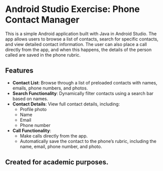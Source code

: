 # Android Studio Exercise: Phone Contact Manager

This is a simple Android application built with Java in Android Studio. The app allows users to browse a list of contacts, search for specific contacts, and view detailed contact information.
The user can also place a call directly from the app, and when this happens, the details of the person called are saved in the phone rubric.

## Features
- **Contact List**: Browse through a list of preloaded contacts with names, emails, phone numbers, and photos.
- **Search Functionality**: Dynamically filter contacts using a search bar based on names.
- **Contact Details**: View full contact details, including:
    - Profile photo
    - Name
    - Email
    - Phone number
- **Call Functionality**:
    - Make calls directly from the app.
    - Automatically save the contact to the phone’s rubric, including the name, email, phone number, and photo.

## Created for academic purposes.
